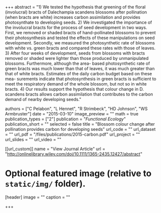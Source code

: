 +++
abstract = "1) We tested the hypothesis that greening of the floral (involucral) bracts of Dalechampia scandens blossoms after pollination (when bracts are white) increases carbon assimilation and provides photosynthate to developing seeds. 2) We investigated the importance of the involucral bracts for the process of seed development in two ways. First, we removed or shaded bracts of hand-pollinated blossoms to prevent their photosynthesis and tested the effects of these manipulations on seed development. Secondly, we measured the photosynthetic rate of blossoms with white vs. green bracts and compared these rates with those of leaves. 3) After four weeks of development, seeds from blossoms with bracts removed or shaded were lighter than those produced by unmanipulated blossoms. Furthermore, although the area- based photosynthetic rate of green bracts was much lower than that of leaves, it was much greater than that of white bracts. Estimates of the daily carbon budget based on these mea- surements indicate that photosynthesis in green bracts is sufficient to meet the respiratory demand of the whole blossom, but not so in white bracts. 4) Our results support the hypothesis that colour change in D. scandens bracts allows carbon assimilation that contributes to the carbon demand of nearby developing seeds."

authors = ["C Pelabon", "L Hennet", "R Strimbeck", "HD Johnson", "WS Armbruster"]
date = "2015-03-10"
image_preview = ""
math = true
publication_types = ["2"]
publication = "*Functional Ecology*"
publication_short = ""
selected = false
title = "Blossom colour change after pollination provides carbon for developing seeds"
url_code = ""
url_dataset = ""
url_pdf = "/files/publications/2015-carbon.pdf"
url_project = ""
url_slides = ""
url_video = ""

[[url_custom]]
name = "View Journal Article"
url = "http://onlinelibrary.wiley.com/doi/10.1111/1365-2435.12427/abstract"

# Optional featured image (relative to `static/img/` folder).
[header]
image = ""
caption = ""

+++
